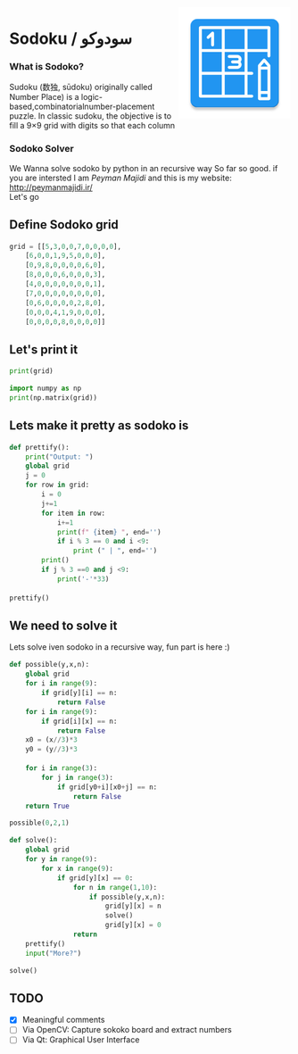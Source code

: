 <img style="float: right;width:200px" src="logo">

# Sodoku / سودوکو
### What is Sodoko?
Sudoku (数独, sūdoku) originally called Number Place) is a logic-based,combinatorialnumber-placement puzzle. In classic sudoku, the objective is to fill a 9×9 grid with digits so that each column   

### Sodoko Solver
We Wanna solve sodoko by python in an recursive way
So far so good. if you are intersted I am *Peyman Majidi* and this is my website: http://peymanmajidi.ir/   
Let's go



## Define Sodoko grid


```python
grid = [[5,3,0,0,7,0,0,0,0],
    [6,0,0,1,9,5,0,0,0],
    [0,9,8,0,0,0,0,6,0],
    [8,0,0,0,6,0,0,0,3],
    [4,0,0,0,0,0,0,0,1],
    [7,0,0,0,0,0,0,0,0],
    [0,6,0,0,0,0,2,8,0],
    [0,0,0,4,1,9,0,0,0],      
    [0,0,0,0,8,0,0,0,0]]       
```

## Let's print it


```python
print(grid)
```


```python
import numpy as np
print(np.matrix(grid))
```

## Lets make it pretty as sodoko is


```python
def prettify():
    print("Output: ")
    global grid
    j = 0
    for row in grid:
        i = 0
        j+=1
        for item in row:
            i+=1
            print(f" {item} ", end='')
            if i % 3 == 0 and i <9:
                print (" | ", end='')
        print()
        if j % 3 ==0 and j <9:    
            print('-'*33)

prettify()
```

## We need to solve it
Lets solve iven sodoko in a recursive way, fun part is here :)


```python
def possible(y,x,n):
    global grid
    for i in range(9):
        if grid[y][i] == n:
            return False
    for i in range(9):
        if grid[i][x] == n:
            return False
    x0 = (x//3)*3
    y0 = (y//3)*3
    
    for i in range(3):
        for j in range(3):
            if grid[y0+i][x0+j] == n:
                return False
    return True
```


```python
possible(0,2,1)
```


```python
def solve():
    global grid
    for y in range(9):
        for x in range(9):
            if grid[y][x] == 0:
                for n in range(1,10):
                    if possible(y,x,n):
                        grid[y][x] = n
                        solve()
                        grid[y][x] = 0
                return
    prettify()
    input("More?")
```


```python
solve()
```

## TODO
- [x] Meaningful comments
- [ ] Via OpenCV: Capture sokoko board and extract numbers
- [ ] Via Qt: Graphical User Interface
